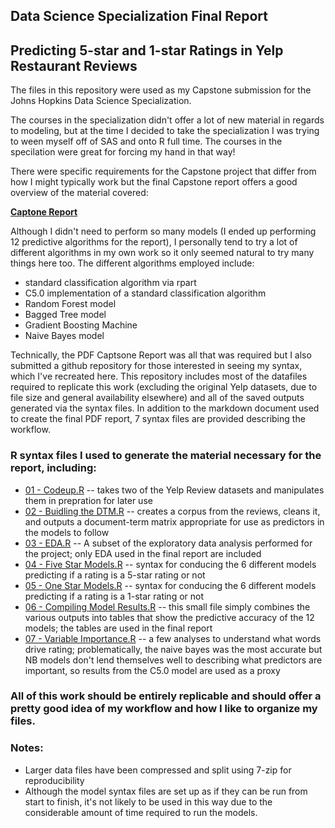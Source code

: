 ## Data Science Specialization Final Report
## Predicting 5-star and 1-star Ratings in Yelp Restaurant Reviews

The files in this repository were used as my Capstone submission for the Johns Hopkins Data Science Specialization. 

The courses in the specialization didn't offer a lot of new material in regards to modeling, but at the time I decided to take the specialization I was trying to ween myself off of SAS and onto R full time.  The courses in the specilation were great for forcing my hand in that way!

There were specific requirements for the Capstone project that differ from how I might typically work but the final Capstone report offers a good overview of the material covered:

[**Captone Report**](https://github.com/msheffer2/Data-Science-Specialization/blob/master/report/Capstone_Report.pdf)

Although I didn't need to perform so many models (I ended up performing 12 predictive algorithms for the report), I personally tend to try a lot of different algorithms in my own work so it only seemed natural to try many things here too. The different algorithms employed include:

* standard classification algorithm via rpart
* C5.0 implementation of a standard classification algorithm
* Random Forest model
* Bagged Tree model
* Gradient Boosting Machine
* Naive Bayes model

Technically, the PDF Captsone Report was all that was required but I also submitted a github repository for those interested in seeing my syntax, which I've recreated here.  This repository includes most of the datafiles required to replicate this work (excluding the original Yelp datasets, due to file size and general availability elsewhere) and all of the saved outputs generated via the syntax files.  In addition to the markdown document used to create the final PDF report, 7 syntax files are provided describing the workflow.

### R syntax files I used to generate the material necessary for the report, including:
* [01 - Codeup.R](https://github.com/msheffer2/Data-Science-Specialization/blob/master/01%20-%20Codeup.R) -- takes two of the Yelp Review datasets and manipulates them in prepration for later use
* [02 - Buidling the DTM.R](https://github.com/msheffer2/Data-Science-Specialization/blob/master/02%20-%20Building%20the%20DTM.R) -- creates a corpus from the reviews, cleans it, and outputs a document-term matrix appropriate for use as predictors in the models to follow
* [03 - EDA.R](https://github.com/msheffer2/Data-Science-Specialization/blob/master/03%20-%20EDA.R) -- A subset of the exploratory data analysis performed for the project; only EDA used in the final report are included 
* [04 - Five Star Models.R](https://github.com/msheffer2/Data-Science-Specialization/blob/master/04%20-%20Five%20Star%20Models.R) -- syntax for conducing the 6 different models predicting if a rating is a 5-star rating or not 
* [05 - One Star Models.R](https://github.com/msheffer2/Data-Science-Specialization/blob/master/05%20-%20One%20Star%20Models.R) -- syntax for conducing the 6 different models predicting if a rating is a 1-star rating or not
* [06 - Compiling Model Results.R](https://github.com/msheffer2/Data-Science-Specialization/blob/master/06%20-%20Compiling%20Model%20Results.R) -- this small file simply combines the various outputs into tables that show the predictive accuracy of the 12 models; the tables are used in the final report
* [07 - Variable Importance.R](https://github.com/msheffer2/Data-Science-Specialization/blob/master/07%20-%20Variable%20Importance.R) -- a few analyses to understand what words drive rating; problematically, the naive bayes was the most accurate but NB models don't lend themselves well to describing what predictors are important, so results from the C5.0 model are used as a proxy

### All of this work should be entirely replicable and should offer a pretty good idea of my workflow and how I like to organize my files.

### Notes:
* Larger data files have been compressed and split using 7-zip for reproducibility
* Although the model syntax files are set up as if they can be run from start to finish, it's not likely to be used in this way due to the considerable amount of time required to run the models.
